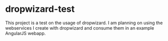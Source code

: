 # dropwizard-test
This project is a test on the usage of dropwizard. I am planning on using the webservices I create with dropwizard and consume them in an example AngularJS webapp.
